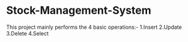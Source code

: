 # Stock-Management-System

This project mainly performs the 4 basic operations:-
1.Insert
2.Update
3.Delete
4.Select
